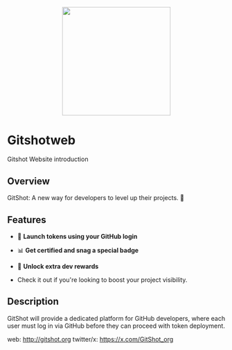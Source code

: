 <h2 align="center">
 <br>
 <img src="https://github.com/user-attachments/assets/b5a868d9-37a6-4392-aa8a-8de8cf5e3612" width="250">
 <br>
</h2>


# Gitshotweb
Gitshot Website introduction


## Overview

GitShot: A new way for developers to level up their projects. 🌟

## Features

- 🤖 **Launch tokens using your GitHub login**
- 📊 **Get certified and snag a special badge**
- 🔄 **Unlock extra dev rewards**

- Check it out if you're looking to boost your project visibility.

 ## Description
 GitShot will provide a dedicated platform for GitHub developers, where each user must log in via GitHub before they can proceed with token deployment.

 web: http://gitshot.org
 twitter/x: https://x.com/GitShot_org
 
